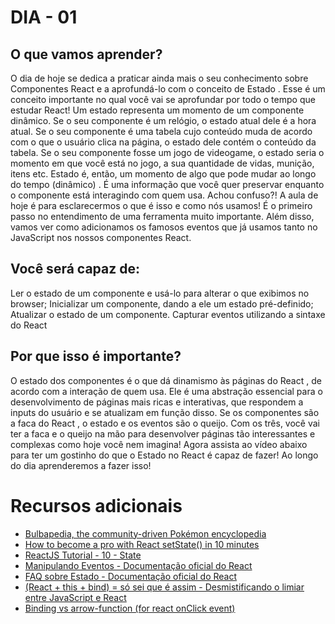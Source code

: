 # DIA - 01 

## O que vamos aprender?
O dia de hoje se dedica a praticar ainda mais o seu conhecimento sobre Componentes React e a aprofundá-lo com o conceito de Estado . Esse é um conceito importante no qual você vai se aprofundar por todo o tempo que estudar React!
Um estado representa um momento de um componente dinâmico. Se o seu componente é um relógio, o estado atual dele é a hora atual. Se o seu componente é uma tabela cujo conteúdo muda de acordo com o que o usuário clica na página, o estado dele contém o conteúdo da tabela. Se o seu componente fosse um jogo de videogame, o estado seria o momento em que você está no jogo, a sua quantidade de vidas, munição, itens etc. Estado é, então, um momento de algo que pode mudar ao longo do tempo (dinâmico) . É uma informação que você quer preservar enquanto o componente está interagindo com quem usa.
Achou confuso?! A aula de hoje é para esclarecermos o que é isso e como nós usamos! É o primeiro passo no entendimento de uma ferramenta muito importante. Além disso, vamos ver como adicionamos os famosos eventos que já usamos tanto no JavaScript nos nossos componentes React.

## Você será capaz de:
Ler o estado de um componente e usá-lo para alterar o que exibimos no browser;
Inicializar um componente, dando a ele um estado pré-definido;
Atualizar o estado de um componente.
Capturar eventos utilizando a sintaxe do React

## Por que isso é importante?
O estado dos componentes é o que dá dinamismo às páginas do React , de acordo com a interação de quem usa. Ele é uma abstração essencial para o desenvolvimento de páginas mais ricas e interativas, que respondem a inputs do usuário e se atualizam em função disso.
Se os componentes são a faca do React , o estado e os eventos são o queijo. Com os três, você vai ter a faca e o queijo na mão para desenvolver páginas tão interessantes e complexas como hoje você nem imagina! Agora assista ao vídeo abaixo para ter um gostinho do que o Estado no React é capaz de fazer! Ao longo do dia aprenderemos a fazer isso!

# Recursos adicionais
- [Bulbapedia, the community-driven Pokémon encyclopedia](https://bulbapedia.bulbagarden.net/wiki/Main_Page)
- [How to become a pro with React setState() in 10 minutes](https://www.freecodecamp.org/news/get-pro-with-react-setstate-in-10-minutes-d38251d1c781/)
- [ReactJS Tutorial - 10 - State](https://www.youtube.com/watch?v=4ORZ1GmjaMc)
- [Manipulando Eventos - Documentação oficial do React](https://pt-br.reactjs.org/docs/handling-events.html)
- [FAQ sobre Estado - Documentação oficial do React](https://pt-br.reactjs.org/docs/faq-state.html)
- [(React + this + bind) = só sei que é assim - Desmistificando o limiar entre JavaScript e React](https://medium.com/tableless/https-medium-com-tableless-react-this-bind-so-sei-que-e-assim-73e75f2adbd3)
- [Binding vs arrow-function (for react onClick event)](https://stackoverflow.com/questions/50375440/binding-vs-arrow-function-in-javascript-or-for-react-onclick/56311840#56311840)
